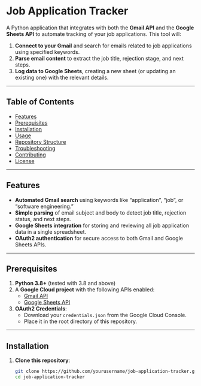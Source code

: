 # Job Application Tracker

A Python application that integrates with both the **Gmail API** and the **Google Sheets API** to automate tracking of your job applications. This tool will:

1. **Connect to your Gmail** and search for emails related to job applications using specified keywords.  
2. **Parse email content** to extract the job title, rejection stage, and next steps.  
3. **Log data to Google Sheets**, creating a new sheet (or updating an existing one) with the relevant details.

---

## Table of Contents
- [Features](#features)
- [Prerequisites](#prerequisites)
- [Installation](#installation)
- [Usage](#usage)
- [Repository Structure](#repository-structure)
- [Troubleshooting](#troubleshooting)
- [Contributing](#contributing)
- [License](#license)

---

## Features

- **Automated Gmail search** using keywords like “application”, “job”, or “software engineering.”  
- **Simple parsing** of email subject and body to detect job title, rejection status, and next steps.  
- **Google Sheets integration** for storing and reviewing all job application data in a single spreadsheet.  
- **OAuth2 authentication** for secure access to both Gmail and Google Sheets APIs.  

---

## Prerequisites

1. **Python 3.8+** (tested with 3.8 and above)
2. A **Google Cloud project** with the following APIs enabled:
   - [Gmail API](https://console.cloud.google.com/apis/library/gmail.googleapis.com)
   - [Google Sheets API](https://console.cloud.google.com/apis/library/sheets.googleapis.com)
3. **OAuth2 Credentials**:
   - Download your `credentials.json` from the Google Cloud Console.
   - Place it in the root directory of this repository.

---

## Installation

1. **Clone this repository**:
   ```bash
   git clone https://github.com/yourusername/job-application-tracker.git
   cd job-application-tracker
